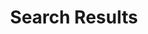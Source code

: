 ---
title: "Search Results"
draft: false
description : "Search Results For Cab Connects"
sitemap:
  priority : 0.1
layout: "search"
---